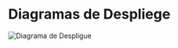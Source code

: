 <h1>Diagramas de Despliege</h1>


![Diagrama de Despligue](https://github.com/user-attachments/assets/c4dc8695-c033-4e58-b9d0-1218aaf7b23c)

